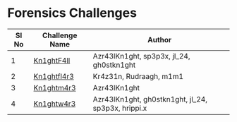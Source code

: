 # Forensics Challenges

| Sl No | Challenge Name             | Author                                             |
| ----- | -------------------------- | -------------------------------------------------- |
| 1     | [Kn1ghtF4ll](Kn1ghtF4ll)   | Azr43lKn1ght, sp3p3x, jl_24, gh0stkn1ght           |
| 2     | [Kn1ghtfl4r3](Kn1ghtfl4r3) | Kr4z31n, Rudraagh, m1m1                            |
| 3     | [Kn1ghtm4r3](Kn1ghtm4r3)   | Azr43lKn1ght                                       |
| 4     | [Kn1ghtw4r3](Kn1ghtw4r3)   | Azr43lKn1ght, gh0stkn1ght, jl_24, sp3p3x, hrippi.x |
